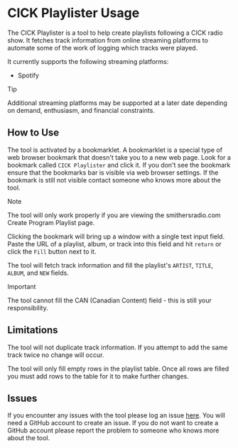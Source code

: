 # CICK Playlister Usage

The CICK Playlister is a tool to help create playlists following a CICK radio show. It fetches track information from online streaming platforms to automate some of the work of logging which tracks were played.

It currently supports the following streaming platforms:
- Spotify

> [!TIP]
> Additional streaming platforms may be supported at a later date depending on demand, enthusiasm, and financial constraints.

## How to Use

The tool is activated by a bookmarklet. A bookmarklet is a special type of web browser bookmark that doesn't take you to a new web page. Look for a bookmark called `CICK Playlister` and click it. If you don't see the bookmark ensure that the bookmarks bar is visible via web browser settings. If the bookmark is still not visible contact someone who knows more about the tool.

> [!NOTE]
> The tool will only work properly if you are viewing the smithersradio.com Create Program Playlist page.

Clicking the bookmark will bring up a window with a single text input field. Paste the URL of a playlist, album, or track into this field and hit `return` or click the `Fill` button next to it.

The tool will fetch track information and fill the playlist's `ARTIST`, `TITLE`, `ALBUM`, and `NEW` fields.

> [!IMPORTANT]  
> The tool cannot fill the CAN (Canadian Content) field - this is still your responsibility.

## Limitations

The tool will not duplicate track information. If you attempt to add the same track twice no change will occur.

The tool will only fill empty rows in the playlist table. Once all rows are filled you must add rows to the table for it to make further changes.

## Issues

If you encounter any issues with the tool please log an issue [here](https://github.com/captaincoordinates/cick-playlister/issues/). You will need a GitHub account to create an issue. If you do not want to create a GitHub account please report the problem to someone who knows more about the tool.
